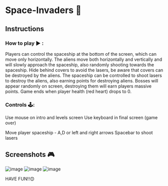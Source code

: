 # Space-Invaders 🚀

## Instructions 
### How to play ▶️ : 
Players can control the spaceship at the bottom of the screen, which can move only horizontally. 
The aliens move both horizontally and vertically and will slowly approach the spaceship, also randomly shooting towards the spaceship. 
Hide behind covers to avoid the lasers, be aware that covers can be destroyed by the aliens. 
The spaceship can be controlled to shoot lasers to destroy the aliens, also earning points for destroying aliens.
Bosses will appear randomly on screen, destroying them will earn players massive points.
Game ends when player health (red heart) drops to 0.


### Controls 🕹️:

Use mouse on intro and levels screen
Use keyboard in final screen (game over)

Move player spaceship - A,D or left and right arrows 
Spacebar to shoot lasers

## Screenshots 🎮
![image](https://github.com/MathiasCheung/Space-Invaders/assets/144179913/c89bc8df-f45a-4206-ab6e-393f91f25933)
![image](https://github.com/MathiasCheung/Space-Invaders/assets/144179913/97f95e3e-1303-41fe-a726-5625fccc4059)
![image](https://github.com/MathiasCheung/Space-Invaders/assets/144179913/6bf0eca7-b742-4f3f-87da-e69365edf803)


HAVE FUN!!😊

